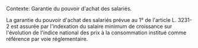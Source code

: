 Contexte: Garantie du pouvoir d'achat des salariés.

La garantie du pouvoir d'achat des salariés prévue au 1° de l'article L. 3231-2 est assurée par l'indexation du salaire minimum de croissance sur l'évolution de l'indice national des prix à la consommation institué comme référence par voie réglementaire.